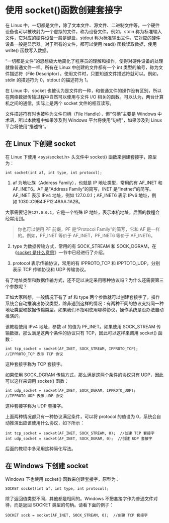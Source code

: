 # 使用 socket()函数创建套接字

在 Linux 中，一切都是文件，除了文本文件、源文件、二进制文件等，一个硬件设备也可以被映射为一个虚拟的文件，称为设备文件。例如，stdin 称为标准输入文件，它对应的硬件设备一般是键盘，stdout 称为标准输出文件，它对应的硬件设备一般是显示器。对于所有的文件，都可以使用 read() 函数读取数据，使用 write() 函数写入数据。

“一切都是文件”的思想极大地简化了程序员的理解和操作，使得对硬件设备的处理就像普通文件一样。所有在 Linux 中创建的文件都有一个 int 类型的编号，称为文件描述符（File Descriptor）。使用文件时，只要知道文件描述符就可以。例如，stdin 的描述符为 0，stdout 的描述符为 1。

在 Linux 中，socket 也被认为是文件的一种，和普通文件的操作没有区别，所以在网络数据传输过程中自然可以使用与文件 I/O 相关的函数。可以认为，两台计算机之间的通信，实际上是两个 socket 文件的相互读写。

文件描述符有时也被称为文件句柄（File Handle），但“句柄”主要是 Windows 中术语，所以本教程中如果涉及到 Windows 平台将使用“句柄”，如果涉及到 Linux 平台将使用“描述符”。

## 在 Linux 下创建 socket

在 Linux 下使用 <sys/socket.h> 头文件中 socket() 函数来创建套接字，原型为：

```
int socket(int af, int type, int protocol);
```

1) af 为地址族（Address Family），也就是 IP 地址类型，常用的有 AF_INET 和 AF_INET6。AF 是“Address Family”的简写，INET 是“Inetnet”的简写。AF_INET 表示 IPv4 地址，例如 127.0.0.1；AF_INET6 表示 IPv6 地址，例如 1030::C9B4:FF12:48AA:1A2B。

大家需要记住`127.0.0.1`，它是一个特殊 IP 地址，表示本机地址，后面的教程会经常用到。

> 你也可以使用 PF 前缀，PF 是“Protocol Family”的简写，它和 AF 是一样的。例如，PF_INET 等价于 AF_INET，PF_INET6 等价于 AF_INET6。

2) type 为数据传输方式，常用的有 SOCK_STREAM 和 SOCK_DGRAM，在《[socket 是什么意思](http://c.biancheng.net/cpp/html/3029.html)》一节中已经进行了介绍。

3) protocol 表示传输协议，常用的有 IPPROTO_TCP 和 IPPTOTO_UDP，分别表示 TCP 传输协议和 UDP 传输协议。

有了地址类型和数据传输方式，还不足以决定采用哪种协议吗？为什么还需要第三个参数呢？

正如大家所想，一般情况下有了 af 和 type 两个参数就可以创建套接字了，操作系统会自动推演出协议类型，除非遇到这样的情况：有两种不同的协议支持同一种地址类型和数据传输类型。如果我们不指明使用哪种协议，操作系统是没办法自动推演的。

该教程使用 IPv4 地址，参数 af 的值为 PF_INET。如果使用 SOCK_STREAM 传输数据，那么满足这两个条件的协议只有 TCP，因此可以这样来调用 socket() 函数：

```
int tcp_socket = socket(AF_INET, SOCK_STREAM, IPPROTO_TCP);  //IPPROTO_TCP 表示 TCP 协议
```

这种套接字称为 TCP 套接字。

如果使用 SOCK_DGRAM 传输方式，那么满足这两个条件的协议只有 UDP，因此可以这样来调用 socket() 函数：

```
int udp_socket = socket(AF_INET, SOCK_DGRAM, IPPROTO_UDP);  //IPPROTO_UDP 表示 UDP 协议
```

这种套接字称为 UDP 套接字。

上面两种情况都只有一种协议满足条件，可以将 protocol 的值设为 0，系统会自动推演出应该使用什么协议，如下所示：

```
int tcp_socket = socket(AF_INET, SOCK_STREAM, 0);  //创建 TCP 套接字
int udp_socket = socket(AF_INET, SOCK_DGRAM, 0);  //创建 UDP 套接字
```

后面的教程中多采用这种简化写法。

## 在 Windows 下创建 socket

Windows 下也使用 socket() 函数来创建套接字，原型为：

```
SOCKET socket(int af, int type, int protocol);
```

除了返回值类型不同，其他都是相同的。Windows 不把套接字作为普通文件对待，而是返回 SOCKET 类型的句柄。请看下面的例子：

```
SOCKET sock = socket(AF_INET, SOCK_STREAM, 0);  //创建 TCP 套接字
```